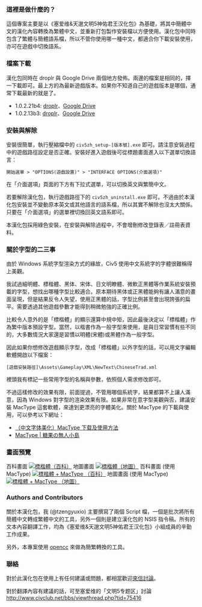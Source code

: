 ### 這裡是做什麼的？
這個專案主要是以《塞爱维&天邈文明5神佑君王汉化包》為基礎，將其中簡體中文的漢化內容轉換為繁體中文，並重新打包製作安裝檔以方便使用。漢化包中同時包含了繁體与簡體語系檔，所以不管你使用哪一種中文，都適合你下載安裝使用，亦可在遊戲中切換語系。

### 檔案下載
漢化包同時在 droplr 與 Google Drive 兩個地方發佈。兩邊的檔案是相同的，擇一下載即可。最上方的為最新遊戲版本。如果你不知道自己的遊戲版本是哪個，通常下載最新的就是了。

* 1.0.2.21b4: [droplr](http://d.pr/f/E65K)、[Google Drive](http://goo.gl/XJgw7)
* 1.0.2.13b3: [droplr](http://d.pr/f/ZLyG)、[Google Drive](http://goo.gl/sizhF)

### 安裝與解除

安裝很簡單，執行壓縮檔中的 `civ5zh_setup-[版本號].exe` 即可。請注意安裝過程中的遊戲路徑設定是否正確。安裝好進入遊戲後可從標題畫面進入以下選單切換語言：

    開始選單 > "OPTIONS(遊戲設置)" > "INTERFACE OPTIONS(介面選項)"

在「介面選項」頁面的下方有下拉式選單，可以切換英文與繁簡中文。
      
若要解除漢化包，執行遊戲路徑下的 `civ5zh_uninstall.exe` 即可。不過由於本漢化包安裝並不變動原本英文或其他語言的語系檔，所以其實不解除也沒太大關係。只要在「介面選項」的選單裡切換回英文語系即可。

本漢化包採用綠色安裝，在安裝與解除過程中，不會增刪修改登錄表／註冊表資料。

### 關於字型的二三事

由於 Windows 系統字型渲染方式的緣故，Civ5 使用中文系統字的字體很難稱得上美觀。

我試過細明體、標楷體、黑体、宋体、日文明瞭體、微軟正黑體等作業系統安裝預載的字型，想找出哪種字型比較適合。原本期待黑体或正黑體能夠有讓人滿意的畫面呈現，但是結果反令人失望，使用正黑體的話，字型比例甚至會出現誇張的扁平。需要透過其他遊戲參數才能得到稍微勉強的正確比例。

比較令人意外的是「標楷體」的顯示還算中規中矩，因此最後決定以「標楷體」作為繁中版本預設字型。當然，以楷書作為一般字型來使用，是與日常習慣有些不同的，大多數情況大家還是習慣以明體(宋體)或黑體作為一般字型。

因此如果你想修改遊戲顯示字型，改成「標楷體」以外字型的話，可以用文字編輯軟體開啟以下檔案：

    [遊戲安裝路徑]\Assets\Gameplay\XML\NewText\ChineseTrad.xml
    
裡頭我有標記一些常用字型的名稱與參數，依照個人需求修改即可。

不過這樣修改的效果有限，前面提過，不管用哪個系統字，結果都算不上讓人滿意，因為 Windows 對字型的渲染效果有限。如果非常在意字型美觀與否，建議安裝 MacType 這套軟體，來達到更漂亮的字體美化。關於 MacType 的下載與使用，可以參考以下網址：

* [（中文字体美化）MacType 下载及使用方法](http://www.civclub.net/bbs/viewthread.php?tid=79221)
* [MacType | 糖果の無人小島](http://candy-sky.net/tag/mactype/)

### 畫面預覽
百科畫面
[![標楷體（百科）][1]][1]
地圖畫面
[![標楷體（地圖）][2]][2]
百科畫面 (使用 MacType)
[![標楷體 + MacType （百科）][3]][3]
地圖畫面 (使用 MacType)
[![標楷體 + MacType （地圖）][4]][4]

[1]: http://i.imgur.com/oWbWF.jpg
[2]: http://i.imgur.com/eYTcC.jpg
[3]: http://i.imgur.com/D6DFG.jpg
[4]: http://i.imgur.com/nz8pv.jpg

### Authors and Contributors
關於本漢化包，我 (@tzengyuxio) 主要撰寫了兩個 Script 檔，一個是批次將所有簡體中文轉成繁體中文的工具，另外一個則是建立漢化包的 NSIS 指令稿。所有的文本內容翻譯工作，均為《塞爱维&天邈文明5神佑君王汉化包》小組成員的辛勤工作成果。

另外，本專案使用 [opencc](http://code.google.com/p/opencc/) 來做為簡繁轉換的工具。

### 聯絡
對於此漢化包在使用上有任何建議或問題，都相當歡迎[來信討論](tzengyuxio+civzh@gmail.com)。

對於翻譯內容有建議的話，可至塞爱维的「文明5专题区」討論
http://www.civclub.net/bbs/viewthread.php?tid=75416
